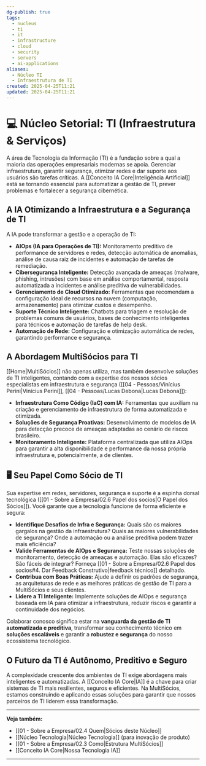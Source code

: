 ```yaml
---
dg-publish: true
tags:
  - nucleus
  - ti
  - it
  - infrastructure
  - cloud
  - security
  - servers
  - ai-applications
aliases:
  - Núcleo TI
  - Infraestrutura de TI
created: 2025-04-25T11:21
updated: 2025-04-25T11:21
---
```


# 💻 Núcleo Setorial: TI (Infraestrutura & Serviços)

A área de Tecnologia da Informação (TI) é a fundação sobre a qual a maioria das operações empresariais modernas se apoia. Gerenciar infraestrutura, garantir segurança, otimizar redes e dar suporte aos usuários são tarefas críticas. A [[Conceito IA Core\|Inteligência Artificial]] está se tornando essencial para automatizar a gestão de TI, prever problemas e fortalecer a segurança cibernética.

## A IA Otimizando a Infraestrutura e a Segurança de TI

A IA pode transformar a gestão e a operação de TI:

*   **AIOps (IA para Operações de TI):** Monitoramento preditivo de performance de servidores e redes, detecção automática de anomalias, análise de causa raiz de incidentes e automação de tarefas de remediação.
*   **Cibersegurança Inteligente:** Detecção avançada de ameaças (malware, phishing, intrusões) com base em análise comportamental, resposta automatizada a incidentes e análise preditiva de vulnerabilidades.
*   **Gerenciamento de Cloud Otimizado:** Ferramentas que recomendam a configuração ideal de recursos na nuvem (computação, armazenamento) para otimizar custos e desempenho.
*   **Suporte Técnico Inteligente:** Chatbots para triagem e resolução de problemas comuns de usuários, bases de conhecimento inteligentes para técnicos e automação de tarefas de help desk.
*   **Automação de Rede:** Configuração e otimização automática de redes, garantindo performance e segurança.

## A Abordagem MultiSócios para TI

[[Home\|MultiSócios]] não apenas utiliza, mas também desenvolve soluções de TI inteligentes, contando com a expertise dos nossos sócios especialistas em infraestrutura e segurança ([[04 - Pessoas/Vinícius Perini\|Vinícius Perini]], [[04 - Pessoas/Lucas Debona\|Lucas Debona]]):

*   **Infraestrutura Como Código (IaC) com IA:** Ferramentas que auxiliam na criação e gerenciamento de infraestrutura de forma automatizada e otimizada.
*   **Soluções de Segurança Proativas:** Desenvolvimento de modelos de IA para detecção precoce de ameaças adaptadas ao cenário de riscos brasileiro.
*   **Monitoramento Inteligente:** Plataforma centralizada que utiliza AIOps para garantir a alta disponibilidade e performance da nossa própria infraestrutura e, potencialmente, a de clientes.

## 🖥️ Seu Papel Como Sócio de TI

Sua expertise em redes, servidores, segurança e suporte é a espinha dorsal tecnológica ([[01 - Sobre a Empresa/02.6 Papel dos socios\|O Papel dos Sócios]]). Você garante que a tecnologia funcione de forma eficiente e segura:

*   **Identifique Desafios de Infra e Segurança:** Quais são os maiores gargalos na gestão da infraestrutura? Quais as maiores vulnerabilidades de segurança? Onde a automação ou a análise preditiva podem trazer mais eficiência?
*   **Valide Ferramentas de AIOps e Segurança:** Teste nossas soluções de monitoramento, detecção de ameaças e automação. Elas são eficazes? São fáceis de integrar? Forneça [[01 - Sobre a Empresa/02.6 Papel dos socios#4. Dar Feedback Construtivo\|feedback técnico]] detalhado.
*   **Contribua com Boas Práticas:** Ajude a definir os padrões de segurança, as arquiteturas de rede e as melhores práticas de gestão de TI para a MultiSócios e seus clientes.
*   **Lidere a TI Inteligente:** Implemente soluções de AIOps e segurança baseada em IA para otimizar a infraestrutura, reduzir riscos e garantir a continuidade dos negócios.

Colaborar conosco significa estar na **vanguarda da gestão de TI automatizada e preditiva**, transformar seu conhecimento técnico em **soluções escaláveis** e garantir a **robustez e segurança** do nosso ecossistema tecnológico.

## O Futuro da TI é Autônomo, Preditivo e Seguro

A complexidade crescente dos ambientes de TI exige abordagens mais inteligentes e automatizadas. A [[Conceito IA Core\|IA]] é a chave para criar sistemas de TI mais resilientes, seguros e eficientes. Na MultiSócios, estamos construindo e aplicando essas soluções para garantir que nossos parceiros de TI liderem essa transformação.

---
**Veja também:**
*   [[01 - Sobre a Empresa/02.4 Quem\|Sócios deste Núcleo]]
*   [[Núcleo Tecnologia\|Núcleo Tecnologia]] (para inovação de produto)
*   [[01 - Sobre a Empresa/02.3 Como\|Estrutura MultiSócios]]
*   [[Conceito IA Core\|Nossa Tecnologia IA]]

---
